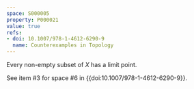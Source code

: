 ```yaml
---
space: S000005
property: P000021
value: true
refs:
- doi: 10.1007/978-1-4612-6290-9
  name: Counterexamples in Topology
---
```


Every non-empty subset of $X$ has a limit point.

See item #3 for space #6 in {{doi:10.1007/978-1-4612-6290-9}}.
